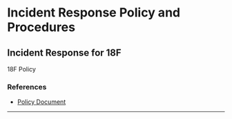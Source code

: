 # Incident Response Policy and Procedures
## Incident Response for 18F
18F Policy
### References

* [Policy Document](https://drive.google.com/drive/u/1/folders/0B6fPl5s12igNfnhnZWJqQVluNUxybWo5WVQwaHUwN29qRmVaQlczN0tpVUZEa25WZFdsTjg)

--------
